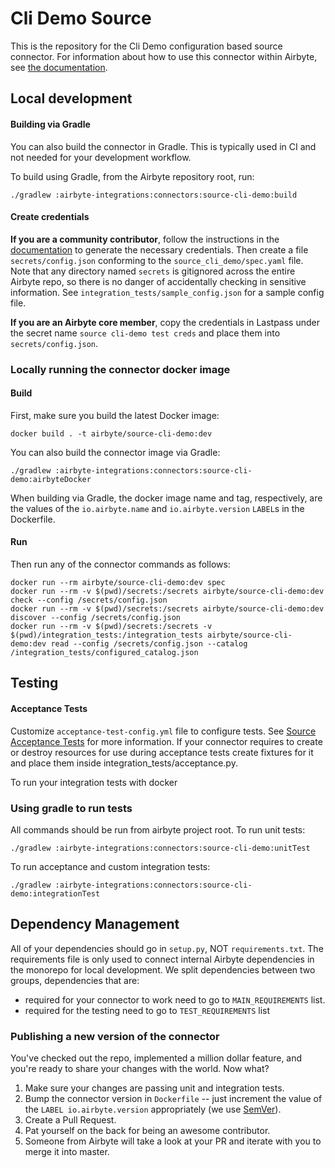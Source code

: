 # Cli Demo Source

This is the repository for the Cli Demo configuration based source connector.
For information about how to use this connector within Airbyte, see [the documentation](https://docs.airbyte.io/integrations/sources/cli-demo).

## Local development

#### Building via Gradle
You can also build the connector in Gradle. This is typically used in CI and not needed for your development workflow.

To build using Gradle, from the Airbyte repository root, run:
```
./gradlew :airbyte-integrations:connectors:source-cli-demo:build
```

#### Create credentials
**If you are a community contributor**, follow the instructions in the [documentation](https://docs.airbyte.io/integrations/sources/cli-demo)
to generate the necessary credentials. Then create a file `secrets/config.json` conforming to the `source_cli_demo/spec.yaml` file.
Note that any directory named `secrets` is gitignored across the entire Airbyte repo, so there is no danger of accidentally checking in sensitive information.
See `integration_tests/sample_config.json` for a sample config file.

**If you are an Airbyte core member**, copy the credentials in Lastpass under the secret name `source cli-demo test creds`
and place them into `secrets/config.json`.

### Locally running the connector docker image

#### Build
First, make sure you build the latest Docker image:
```
docker build . -t airbyte/source-cli-demo:dev
```

You can also build the connector image via Gradle:
```
./gradlew :airbyte-integrations:connectors:source-cli-demo:airbyteDocker
```
When building via Gradle, the docker image name and tag, respectively, are the values of the `io.airbyte.name` and `io.airbyte.version` `LABEL`s in
the Dockerfile.

#### Run
Then run any of the connector commands as follows:
```
docker run --rm airbyte/source-cli-demo:dev spec
docker run --rm -v $(pwd)/secrets:/secrets airbyte/source-cli-demo:dev check --config /secrets/config.json
docker run --rm -v $(pwd)/secrets:/secrets airbyte/source-cli-demo:dev discover --config /secrets/config.json
docker run --rm -v $(pwd)/secrets:/secrets -v $(pwd)/integration_tests:/integration_tests airbyte/source-cli-demo:dev read --config /secrets/config.json --catalog /integration_tests/configured_catalog.json
```
## Testing

#### Acceptance Tests
Customize `acceptance-test-config.yml` file to configure tests. See [Source Acceptance Tests](https://docs.airbyte.io/connector-development/testing-connectors/source-acceptance-tests-reference) for more information.
If your connector requires to create or destroy resources for use during acceptance tests create fixtures for it and place them inside integration_tests/acceptance.py.

To run your integration tests with docker

### Using gradle to run tests
All commands should be run from airbyte project root.
To run unit tests:
```
./gradlew :airbyte-integrations:connectors:source-cli-demo:unitTest
```
To run acceptance and custom integration tests:
```
./gradlew :airbyte-integrations:connectors:source-cli-demo:integrationTest
```

## Dependency Management
All of your dependencies should go in `setup.py`, NOT `requirements.txt`. The requirements file is only used to connect internal Airbyte dependencies in the monorepo for local development.
We split dependencies between two groups, dependencies that are:
* required for your connector to work need to go to `MAIN_REQUIREMENTS` list.
* required for the testing need to go to `TEST_REQUIREMENTS` list

### Publishing a new version of the connector
You've checked out the repo, implemented a million dollar feature, and you're ready to share your changes with the world. Now what?
1. Make sure your changes are passing unit and integration tests.
1. Bump the connector version in `Dockerfile` -- just increment the value of the `LABEL io.airbyte.version` appropriately (we use [SemVer](https://semver.org/)).
1. Create a Pull Request.
1. Pat yourself on the back for being an awesome contributor.
1. Someone from Airbyte will take a look at your PR and iterate with you to merge it into master.

